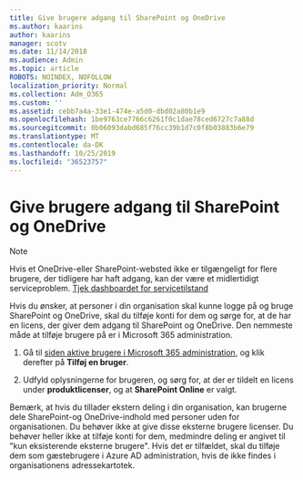 ```yaml
---
title: Give brugere adgang til SharePoint og OneDrive
ms.author: kaarins
author: kaarins
manager: scotv
ms.date: 11/14/2018
ms.audience: Admin
ms.topic: article
ROBOTS: NOINDEX, NOFOLLOW
localization_priority: Normal
ms.collection: Adm_O365
ms.custom: ''
ms.assetid: cebb7a4a-33e1-474e-a5d0-dbd02a80b1e9
ms.openlocfilehash: 1be9763ce7766c6261f0c1dae78ced6727c7a88d
ms.sourcegitcommit: 0b06093dabd685f76cc39b1d7c0f8b03883b6e79
ms.translationtype: MT
ms.contentlocale: da-DK
ms.lasthandoff: 10/25/2019
ms.locfileid: "36523757"
---
```

# <a name="give-users-access-to-sharepoint-and-onedrive"></a>Give brugere adgang til SharePoint og OneDrive

> [!NOTE]
> Hvis et OneDrive-eller SharePoint-websted ikke er tilgængeligt for flere brugere, der tidligere har haft adgang, kan der være et midlertidigt serviceproblem. [Tjek dashboardet for servicetilstand](https://portal.office.com/adminportal/home#/servicehealth)
  
Hvis du ønsker, at personer i din organisation skal kunne logge på og bruge SharePoint og OneDrive, skal du tilføje konti for dem og sørge for, at de har en licens, der giver dem adgang til SharePoint og OneDrive. Den nemmeste måde at tilføje brugere på er i Microsoft 365 administration.
  
1. Gå til [siden aktive brugere i Microsoft 365 administration](https://portal.office.com/adminportal/home#/users), og klik derefter på **Tilføj en bruger**.
    
2. Udfyld oplysningerne for brugeren, og sørg for, at der er tildelt en licens under **produktlicenser**, og at **SharePoint Online** er valgt. 
    
Bemærk, at hvis du tillader ekstern deling i din organisation, kan brugerne dele SharePoint-og OneDrive-indhold med personer uden for organisationen. Du behøver ikke at give disse eksterne brugere licenser. Du behøver heller ikke at tilføje konti for dem, medmindre deling er angivet til "kun eksisterende eksterne brugere". Hvis det er tilfældet, skal du tilføje dem som gæstebrugere i Azure AD administration, hvis de ikke findes i organisationens adressekartotek.
  

